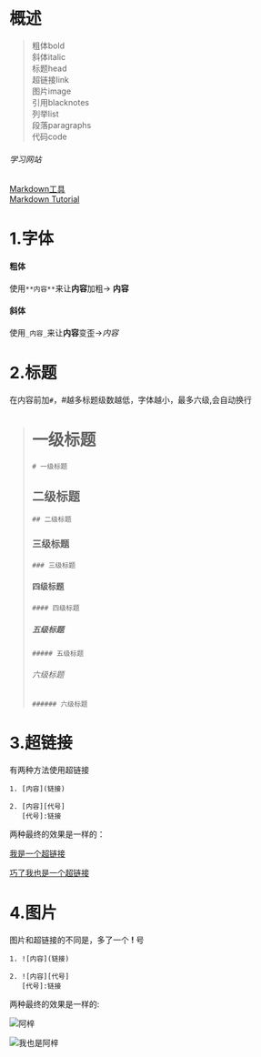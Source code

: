 # 概述
>粗体bold  
>斜体italic  
>标题head  
>超链接link  
>图片image  
>引用blacknotes  
>列举list  
>段落paragraphs  
>代码code

###### 学习网站
[Markdown工具](https://markdown.com.cn/editor/)  
[Markdown Tutorial](https://www.markdowntutorial.com/)

# 1.字体
#### 粗体
使用`**内容**`来让**内容**加粗-> **内容**
#### 斜体
使用`_内容_`来让**内容**变歪->_内容_  

# 2.标题
在内容前加`#`，#越多标题级数越低，字体越小，最多六级,会自动换行  
># 一级标题
>`# 一级标题`
>## 二级标题
>`## 二级标题`
>### 三级标题
>`### 三级标题`
>#### 四级标题
>`#### 四级标题`
>##### 五级标题
>`##### 五级标题`
>###### 六级标题
>`###### 六级标题`

# 3.超链接
有两种方法使用超链接  
```
1. [内容](链接)

2. [内容][代号]  
   [代号]:链接
```
两种最终的效果是一样的：

[我是一个超链接](https://github.com/ztlltz)

[巧了我也是一个超链接][代号1]

[代号1]:https://github.com/ztlltz
# 4.图片
图片和超链接的不同是，多了一个 **!** 号
```
1. ![内容](链接)

2. ![内容][代号]  
   [代号]:链接
```  
两种最终的效果是一样的:  

![阿梓](https://i.pximg.net/img-original/img/2023/04/14/17/07/26/107164695_p0.jpg)

![我也是阿梓][代号2]

[代号2]:https://i.pximg.net/img-original/img/2023/04/14/17/07/26/107164695_p18.jpg
